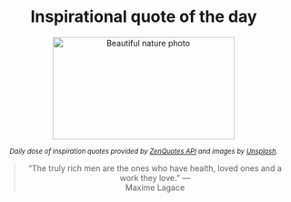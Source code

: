 
<div align="center">

# Inspirational quote of the day

<img src="./data/photo.jpeg" alt="Beautiful nature photo" width="320" height="180">

<sub><i>Daily dose of inspiration quotes provided by [ZenQuotes API](https://zenquotes.io/) and images by [Unsplash](https://unsplash.com/).</i></sub>


<blockquote>&ldquo;The truly rich men are the ones who have health, loved ones and a work they love.&rdquo; &mdash; <footer>Maxime Lagace</footer></blockquote>

</div>
